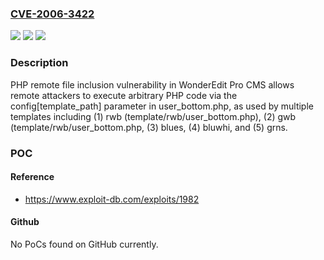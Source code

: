 ### [CVE-2006-3422](https://cve.mitre.org/cgi-bin/cvename.cgi?name=CVE-2006-3422)
![](https://img.shields.io/static/v1?label=Product&message=n%2Fa&color=blue)
![](https://img.shields.io/static/v1?label=Version&message=n%2Fa&color=blue)
![](https://img.shields.io/static/v1?label=Vulnerability&message=n%2Fa&color=brighgreen)

### Description

PHP remote file inclusion vulnerability in WonderEdit Pro CMS allows remote attackers to execute arbitrary PHP code via the config[template_path] parameter in user_bottom.php, as used by multiple templates including (1) rwb (template/rwb/user_bottom.php), (2) gwb (template/rwb/user_bottom.php, (3) blues, (4) bluwhi, and (5) grns.

### POC

#### Reference
- https://www.exploit-db.com/exploits/1982

#### Github
No PoCs found on GitHub currently.

